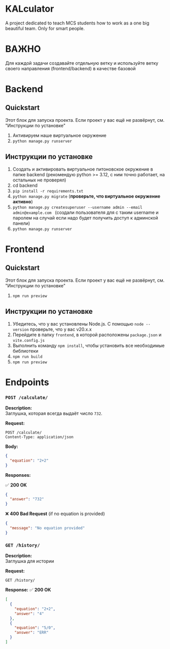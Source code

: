 # KALculator
A project dedicated to teach MCS students how to work as a one big beautiful team. Only for smart people.

# ВАЖНО
Для каждой задачи создавайте отдельную ветку и используйте ветку своего направления (frontend/backend) в качестве базовой

# Backend
## Quickstart
Этот блок для запуска проекта. Если проект у вас ещё не развёрнут, см. "Инструкции по установке"

1. Активируем наше виртуальное окружение
2. ``python manage.py runserver``

## Инструкции по установке

1. Создать и активировать виртуальное питоновское окружение в папке backend (рекомендую python >= 3.12, с ним точно работает, на остальных не проверял)
2. cd backend
3. ``pip install -r requirements.txt``
4. ``python manage.py migrate`` (**проверьте, что виртуальное окружение активно**)
5. ``python manage.py createsuperuser --username admin --email admin@example.com `` (создали пользователя для с таким username и паролем на случай если надо будет получить доступ к админской панели)
6. ``python manage.py runserver``


# Frontend
## Quickstart
Этот блок для запуска проекта. Если проект у вас ещё не развёрнут, см. "Инструкции по установке"

1. ``npm run preview``

## Инструкции по установке

1. Убедитесь, что у вас установлены Node.js.
C помощью ``node --version`` проверьте, что у вас v20.x.x
2. Перейдите в папку ``frontend``, в которой расположены ``package.json`` и ``vite.config.js``
3. Выполнить команду ``npm install``, чтобы установить все необходимые библиотеки
4. ``npm run build``
5. ``npm run preview``


# Endpoints

### `POST /calculate/`

**Description:**  
Заглушка, которая всегда выдаёт число `732`.

**Request:**

```http
POST /calculate/
Content-Type: application/json
```

**Body:**

```json
{
  "equation": "2+2"
}
```

**Responses:**

✅ **200 OK**

```json
{
  "answer": "732"
}
```

❌ **400 Bad Request** (if no equation is provided)

```json
{
  "message": "No equation provided"
}
```


### `GET /history/`

**Description:**  
Заглушка для истории

**Request:**

```http
GET /history/
```

**Response:**
✅ **200 OK**
```json
[
  {
    "equation": "2+2",
    "answer": "4"
  },
  {
    "equation": "5/0",
    "answer": "ERR"
  }
]
```
